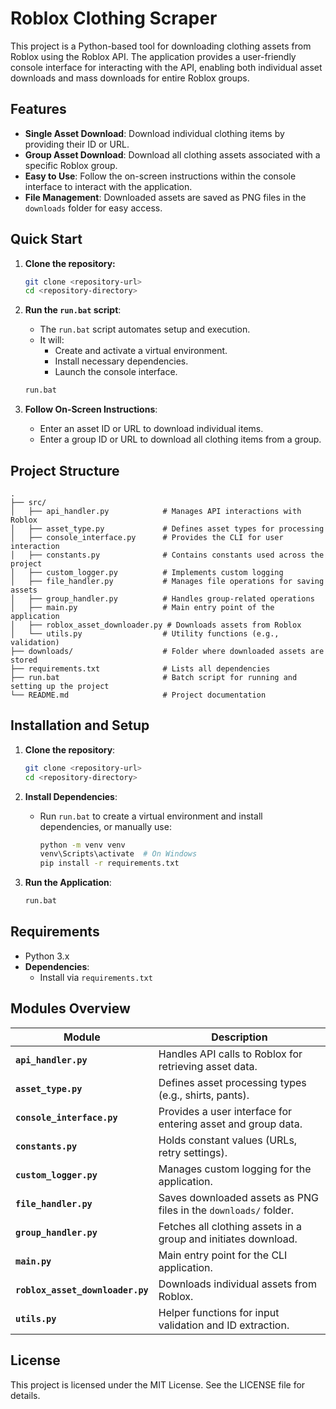 # Roblox Clothing Scraper

This project is a Python-based tool for downloading clothing assets from Roblox using the Roblox API. The application provides a user-friendly console interface for interacting with the API, enabling both individual asset downloads and mass downloads for entire Roblox groups.

## Features

- **Single Asset Download**: Download individual clothing items by providing their ID or URL.
- **Group Asset Download**: Download all clothing assets associated with a specific Roblox group.
- **Easy to Use**: Follow the on-screen instructions within the console interface to interact with the application.
- **File Management**: Downloaded assets are saved as PNG files in the `downloads` folder for easy access.

## Quick Start

1. **Clone the repository:**
    ```sh
    git clone <repository-url>
    cd <repository-directory>
    ```

2. **Run the `run.bat` script**:
    - The `run.bat` script automates setup and execution.
    - It will:
        - Create and activate a virtual environment.
        - Install necessary dependencies.
        - Launch the console interface.

    ```sh
    run.bat
    ```

3. **Follow On-Screen Instructions**:
   - Enter an asset ID or URL to download individual items.
   - Enter a group ID or URL to download all clothing items from a group.

## Project Structure

```plaintext
.
├── src/
│   ├── api_handler.py            # Manages API interactions with Roblox
│   ├── asset_type.py             # Defines asset types for processing
│   ├── console_interface.py      # Provides the CLI for user interaction
│   ├── constants.py              # Contains constants used across the project
│   ├── custom_logger.py          # Implements custom logging
│   ├── file_handler.py           # Manages file operations for saving assets
│   ├── group_handler.py          # Handles group-related operations
│   ├── main.py                   # Main entry point of the application
│   ├── roblox_asset_downloader.py # Downloads assets from Roblox
│   └── utils.py                  # Utility functions (e.g., validation)
├── downloads/                    # Folder where downloaded assets are stored
├── requirements.txt              # Lists all dependencies
├── run.bat                       # Batch script for running and setting up the project
└── README.md                     # Project documentation
```

## Installation and Setup

1. **Clone the repository**:
   ```sh
   git clone <repository-url>
   cd <repository-directory>
   ```

2. **Install Dependencies**:
   - Run `run.bat` to create a virtual environment and install dependencies, or manually use:
     ```sh
     python -m venv venv
     venv\Scripts\activate  # On Windows
     pip install -r requirements.txt
     ```

3. **Run the Application**:
   ```sh
   run.bat
   ```

## Requirements

- Python 3.x
- **Dependencies**:
  - Install via `requirements.txt`

## Modules Overview

| Module                   | Description                                                 |
|--------------------------|-------------------------------------------------------------|
| **`api_handler.py`**     | Handles API calls to Roblox for retrieving asset data.      |
| **`asset_type.py`**      | Defines asset processing types (e.g., shirts, pants).       |
| **`console_interface.py`** | Provides a user interface for entering asset and group data. |
| **`constants.py`**       | Holds constant values (URLs, retry settings).               |
| **`custom_logger.py`**   | Manages custom logging for the application.                 |
| **`file_handler.py`**    | Saves downloaded assets as PNG files in the `downloads/` folder. |
| **`group_handler.py`**   | Fetches all clothing assets in a group and initiates download. |
| **`main.py`**            | Main entry point for the CLI application.                   |
| **`roblox_asset_downloader.py`** | Downloads individual assets from Roblox.            |
| **`utils.py`**           | Helper functions for input validation and ID extraction.    |

## License

This project is licensed under the MIT License. See the LICENSE file for details.